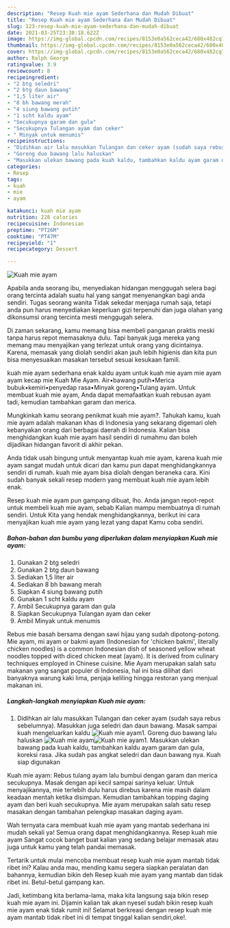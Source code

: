 ```yaml
---
description: "Resep Kuah mie ayam Sederhana dan Mudah Dibuat"
title: "Resep Kuah mie ayam Sederhana dan Mudah Dibuat"
slug: 123-resep-kuah-mie-ayam-sederhana-dan-mudah-dibuat
date: 2021-03-25T23:38:18.622Z
image: https://img-global.cpcdn.com/recipes/8153e0a562ceca42/680x482cq70/kuah-mie-ayam-foto-resep-utama.jpg
thumbnail: https://img-global.cpcdn.com/recipes/8153e0a562ceca42/680x482cq70/kuah-mie-ayam-foto-resep-utama.jpg
cover: https://img-global.cpcdn.com/recipes/8153e0a562ceca42/680x482cq70/kuah-mie-ayam-foto-resep-utama.jpg
author: Ralph George
ratingvalue: 3.9
reviewcount: 8
recipeingredient:
- "2 btg seledri"
- "2 btg daun bawang"
- "1,5 liter air"
- "8 bh bawang merah"
- "4 siung bawang putih"
- "1 scht kaldu ayam"
- "Secukupnya garam dan gula"
- "Secukupnya Tulangan ayam dan ceker"
- " Minyak untuk menumis"
recipeinstructions:
- "Didihkan air lalu masukkan Tulangan dan ceker ayam (sudah saya rebus sebelumnya). Masukkan juga seledri dan daun bawang. Masak sampai kuah mengeluarkan kaldu"
- "Goreng duo bawang lalu haluskan"
- "Masukkan ulekan bawang pada kuah kaldu, tambahkan kaldu ayam garam dan gula, koreksi rasa. Jika sudah pas angkat seledri dan daun bawang nya. Kuah siap digunakan"
categories:
- Resep
tags:
- kuah
- mie
- ayam

katakunci: kuah mie ayam 
nutrition: 228 calories
recipecuisine: Indonesian
preptime: "PT26M"
cooktime: "PT47M"
recipeyield: "1"
recipecategory: Dessert

---
```



![Kuah mie ayam](https://img-global.cpcdn.com/recipes/8153e0a562ceca42/680x482cq70/kuah-mie-ayam-foto-resep-utama.jpg)

Apabila anda seorang ibu, menyediakan hidangan menggugah selera bagi orang tercinta adalah suatu hal yang sangat menyenangkan bagi anda sendiri. Tugas seorang  wanita Tidak sekedar menjaga rumah saja, tetapi anda pun harus menyediakan keperluan gizi terpenuhi dan juga olahan yang dikonsumsi orang tercinta mesti menggugah selera.

Di zaman  sekarang, kamu memang bisa membeli panganan praktis meski tanpa harus repot memasaknya dulu. Tapi banyak juga mereka yang memang mau menyajikan yang terlezat untuk orang yang dicintainya. Karena, memasak yang diolah sendiri akan jauh lebih higienis dan kita pun bisa menyesuaikan masakan tersebut sesuai kesukaan famili. 

kuah mie ayam sederhana enak kaldu ayam untuk kuah mie ayam mie ayam ayam kecap mie Kuah Mie Ayam. Air•bawang putih•Merica bubuk•kemiri•penyedap rasa•Minyak goreng•Tulang ayam. Untuk membuat kuah mie ayam, Anda dapat memafaatkan kuah rebusan ayam tadi, kemudian tambahkan garam dan merica.

Mungkinkah kamu seorang penikmat kuah mie ayam?. Tahukah kamu, kuah mie ayam adalah makanan khas di Indonesia yang sekarang digemari oleh kebanyakan orang dari berbagai daerah di Indonesia. Kalian bisa menghidangkan kuah mie ayam hasil sendiri di rumahmu dan boleh dijadikan hidangan favorit di akhir pekan.

Anda tidak usah bingung untuk menyantap kuah mie ayam, karena kuah mie ayam sangat mudah untuk dicari dan kamu pun dapat menghidangkannya sendiri di rumah. kuah mie ayam bisa diolah dengan beraneka cara. Kini sudah banyak sekali resep modern yang membuat kuah mie ayam lebih enak.

Resep kuah mie ayam pun gampang dibuat, lho. Anda jangan repot-repot untuk membeli kuah mie ayam, sebab Kalian mampu membuatnya di rumah sendiri. Untuk Kita yang hendak menghidangkannya, berikut ini cara menyajikan kuah mie ayam yang lezat yang dapat Kamu coba sendiri.

<!--inarticleads1-->

##### Bahan-bahan dan bumbu yang diperlukan dalam menyiapkan Kuah mie ayam:

1. Gunakan 2 btg seledri
1. Gunakan 2 btg daun bawang
1. Sediakan 1,5 liter air
1. Sediakan 8 bh bawang merah
1. Siapkan 4 siung bawang putih
1. Gunakan 1 scht kaldu ayam
1. Ambil Secukupnya garam dan gula
1. Siapkan Secukupnya Tulangan ayam dan ceker
1. Ambil  Minyak untuk menumis


Rebus mie basah bersama dengan sawi hijau yang sudah dipotong-potong. Mie ayam, mi ayam or bakmi ayam (Indonesian for &#39;chicken bakmi&#39;, literally chicken noodles) is a common Indonesian dish of seasoned yellow wheat noodles topped with diced chicken meat (ayam). It is derived from culinary techniques employed in Chinese cuisine. Mie Ayam merupakan salah satu makanan yang sangat populer di Indonesia, hal ini bisa dilihat dari banyaknya warung kaki lima, penjaja keliling hingga restoran yang menjual makanan ini. 

<!--inarticleads2-->

##### Langkah-langkah menyiapkan Kuah mie ayam:

1. Didihkan air lalu masukkan Tulangan dan ceker ayam (sudah saya rebus sebelumnya). Masukkan juga seledri dan daun bawang. Masak sampai kuah mengeluarkan kaldu
<img src="https://img-global.cpcdn.com/steps/c4129a3f4a9378a7/160x128cq70/kuah-mie-ayam-langkah-memasak-1-foto.jpg" alt="Kuah mie ayam">1. Goreng duo bawang lalu haluskan
<img src="https://img-global.cpcdn.com/steps/b5eedec260aa1cf9/160x128cq70/kuah-mie-ayam-langkah-memasak-2-foto.jpg" alt="Kuah mie ayam"><img src="https://img-global.cpcdn.com/steps/8a32f59c2119f862/160x128cq70/kuah-mie-ayam-langkah-memasak-2-foto.jpg" alt="Kuah mie ayam">1. Masukkan ulekan bawang pada kuah kaldu, tambahkan kaldu ayam garam dan gula, koreksi rasa. Jika sudah pas angkat seledri dan daun bawang nya. Kuah siap digunakan


Kuah mie ayam: Rebus tulang ayam lalu bumbui dengan garam dan merica secukupnya. Masak dengan api kecil sampai sarinya keluar. Untuk menyajikannya, mie terlebih dulu harus direbus karena mie masih dalam keadaan mentah ketika disimpan. Kemudian tambahkan topping daging ayam dan beri kuah secukupnya. Mie ayam merupakan salah satu resep masakan dengan tambahan pelengkap masakan daging ayam. 

Wah ternyata cara membuat kuah mie ayam yang mantab sederhana ini mudah sekali ya! Semua orang dapat menghidangkannya. Resep kuah mie ayam Sangat cocok banget buat kalian yang sedang belajar memasak atau juga untuk kamu yang telah pandai memasak.

Tertarik untuk mulai mencoba membuat resep kuah mie ayam mantab tidak ribet ini? Kalau anda mau, mending kamu segera siapkan peralatan dan bahannya, kemudian bikin deh Resep kuah mie ayam yang mantab dan tidak ribet ini. Betul-betul gampang kan. 

Jadi, ketimbang kita berlama-lama, maka kita langsung saja bikin resep kuah mie ayam ini. Dijamin kalian tak akan nyesel sudah bikin resep kuah mie ayam enak tidak rumit ini! Selamat berkreasi dengan resep kuah mie ayam mantab tidak ribet ini di tempat tinggal kalian sendiri,oke!.

